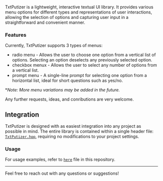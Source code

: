 TxtPutizer is a lightweight, interactive textual UI library.
It provides various menu options for different types and representations of user interactions, allowing the selection of options and capturing user input in a straightforward and convenient manner.

### Features
Currently, TxtPutizer supports 3 types of menus:
- radio menu - Allows the user to choose one option from a vertical list of options. Selecting an option deselects any previously selected option.
- checkbox menux - Allows the user to select any number of options from a vertical list.
- prompt menu - A single-line prompt for selecting one option from a horizontal list, ideal for short questions such as yes/no.

**Note: More menu variations may be added in the future.*

Any further requests, ideas, and conributions are very welcome.

## Integration
TxtPutizer is designed with as easiest integration into any project as possible in mind. The entire library is contained within a single header file: [`TxtPutizer.hpp`](https://github.com/RuBublik/TxtPutizer/single_include/TxtPutizer.hpp), requiring no modifications to your project settings.


### Usage
For usage examples, refer to [`here`](https://github.com/RuBublik/TxtPutizer/tests/MainTest.cpp) file in this repository.

***
Feel free to reach out with any questions or suggestions!
